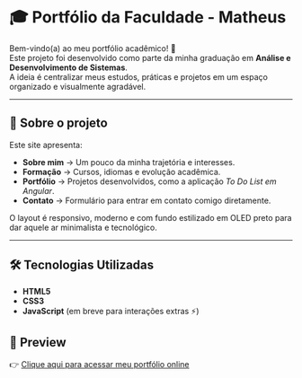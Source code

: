 # 🎓 Portfólio da Faculdade - Matheus

Bem-vindo(a) ao meu portfólio acadêmico! 🚀  
Este projeto foi desenvolvido como parte da minha graduação em **Análise e Desenvolvimento de Sistemas**.  
A ideia é centralizar meus estudos, práticas e projetos em um espaço organizado e visualmente agradável.

---

## 📌 Sobre o projeto
Este site apresenta:
- **Sobre mim** → Um pouco da minha trajetória e interesses.
- **Formação** → Cursos, idiomas e evolução acadêmica.
- **Portfólio** → Projetos desenvolvidos, como a aplicação *To Do List em Angular*.
- **Contato** → Formulário para entrar em contato comigo diretamente.

O layout é responsivo, moderno e com fundo estilizado em OLED preto para dar aquele ar minimalista e tecnológico.

---

## 🛠️ Tecnologias Utilizadas
- **HTML5**
- **CSS3**
- **JavaScript** (em breve para interações extras ⚡)

## 🎨 Preview
👉 [Clique aqui para acessar meu portfólio online](https://matheus-portfolio-uninter.netlify.app) 
